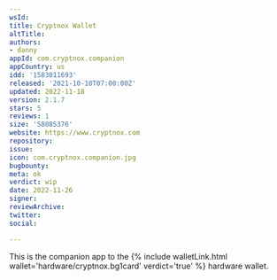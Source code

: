 ```yaml
---
wsId: 
title: Cryptnox Wallet
altTitle: 
authors: 
- danny
appId: com.cryptnox.companion
appCountry: us
idd: '1583011693'
released: '2021-10-10T07:00:00Z'
updated: 2022-11-18
version: 2.1.7
stars: 5
reviews: 1
size: '58085376'
website: https://www.cryptnox.com
repository: 
issue: 
icon: com.cryptnox.companion.jpg
bugbounty: 
meta: ok
verdict: wip
date: 2022-11-26
signer: 
reviewArchive: 
twitter: 
social: 

---
```


This is the companion app to the {% include walletLink.html wallet='hardware/cryptnox.bg1card' verdict='true' %} hardware wallet.